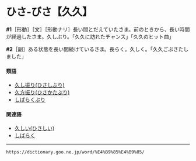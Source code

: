 # ひさ‐びさ【久久】


**\#1**［形動］［文］［形動ナリ］長い間とだえていたさま。前のときから、長い時間が経過したさま。久しぶり。「久久に訪れたチャンス」「久久のヒット曲」

**\#2**［副］ある状態を長い間続けているさま。長らく。久しく。「久久ごぶさたしました」

#### 類語

-   [久し振り(ひさしぶり)](https://dictionary.goo.ne.jp/word/%E4%B9%85%E3%81%97%E6%8C%AF%E3%82%8A/#jn-184379)
-   [久方振り(ひさかたぶり)](https://dictionary.goo.ne.jp/word/%E4%B9%85%E6%96%B9%E6%8C%AF%E3%82%8A/#jn-184334)
-   [しばらくぶり](https://dictionary.goo.ne.jp/word/%E6%9A%AB%E3%81%8F%E6%8C%AF%E3%82%8A/#jn-99978)

#### 関連語

-   [久しい(ひさしい)](https://dictionary.goo.ne.jp/word/%E4%B9%85%E3%81%97%E3%81%84/#jn-184371)
-   [しばらく](https://dictionary.goo.ne.jp/word/%E6%9A%AB%E3%81%8F_%28%E3%81%97%E3%81%B0%E3%82%89%E3%81%8F%29/#jn-99977)
---
`https://dictionary.goo.ne.jp/word/%E4%B9%85%E4%B9%85/`